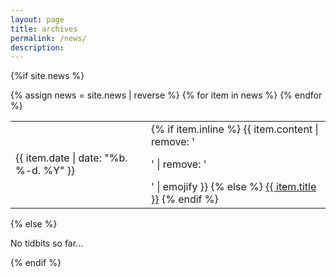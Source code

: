```yaml
---
layout: page
title: archives
permalink: /news/
description:
---
```


{%if site.news %}
  <table>
    {% assign news = site.news | reverse %}
    {% for item in news %}
      <tr>
        <td class="date">{{ item.date | date: "%b. %-d. %Y" }}</td>
        <td class="announcement">
          {% if item.inline %}
            {{ item.content | remove: '<p>' | remove: '</p>' | emojify }}
          {% else %}
            <a class="news-title" href="{{relative}}{{ item.url | relative_url }}">{{ item.title }}</a>
          {% endif %}
        </td>
      </tr>
    {% endfor %}
  </table>
{% else %}
  <p>No tidbits so far...</p>
{% endif %}

